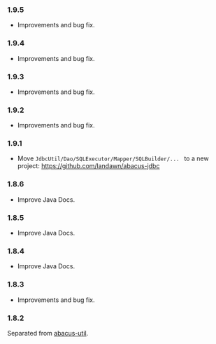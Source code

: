 ### 1.9.5

* Improvements and bug fix.


### 1.9.4

* Improvements and bug fix.


### 1.9.3

* Improvements and bug fix.


### 1.9.2

* Improvements and bug fix.


### 1.9.1

* Move `JdbcUtil/Dao/SQLExecutor/Mapper/SQLBuilder/... ` to a new project: https://github.com/landawn/abacus-jdbc


### 1.8.6

* Improve Java Docs.


### 1.8.5

* Improve Java Docs.


### 1.8.4

* Improve Java Docs.


### 1.8.3

* Improvements and bug fix.


### 1.8.2

Separated from [abacus-util](https://github.com/landawn/abacus-util).